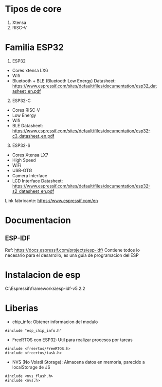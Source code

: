 # Tipos de core
1. Xtensa
2. RISC-V

# Familia ESP32
1. ESP32
- Cores xtensa LX6 
- Wifi
- Bluetooth + BLE (Bluetooth Low Energy)
Datasheet: https://www.espressif.com/sites/default/files/documentation/esp32_datasheet_en.pdf

2. ESP32-C
- Cores RISC-V
- Low Energy
- Wifi
- BLE
Datasheet: https://www.espressif.com/sites/default/files/documentation/esp32-c3_datasheet_en.pdf

3. ESP32-S
- Cores Xtensa LX7
- High Speed
- WiFi
- USB-OTG
- Camera Interface
- LCD Interface
Datasheet: https://www.espressif.com/sites/default/files/documentation/esp32-s2_datasheet_en.pdf


Link fabricante: https://www.espressif.com/en

# Documentacion 
## ESP-IDF
Ref: https://docs.espressif.com/projects/esp-idf/
Contiene todos lo necesario para el desarrollo, es una guia de programacion del ESP

# Instalacion de esp
C:\Espressif\frameworks\esp-idf-v5.2.2

# Liberias
- chip_info: Obtener informacion del modulo
```code
#include "esp_chip_info.h"
```

- FreeRTOS con ESP32: Util para realizar procesos por tareas
```code
#include <freertos/FreeRTOS.h>
#include <freertos/task.h>
```

- NVS (No Volatil Storage): Almacena datos en memoria, parecido a localStorage de JS
``` code
#include <nvs_flash.h>
#include <nvs.h>
```